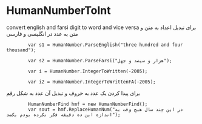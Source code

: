 # HumanNumberToInt
convert english and farsi digit to word and vice versa
برای تبدیل اعداد به متن و متن به عدد در انگلیسی و فارسی


            var s1 = HumanNumber.ParseEnglish("three hundred and four thousand");

            var s2 = HumanNumber.ParseFarsi("هزار و سیصد و چهل");
            
            var i = HumanNumber.IntegerToWritten(-2005);

            var i2 = HumanNumber.IntegerToWrittenFA(-2005);


            
برای پیدا کردن یک عدد به حروف و تبدیل آن عدد به شکل رقم


            HumanNumberFind hmf = new HumanNumberFind();
            var sout = hmf.ReplaceHumanNum("در این چند سال هیچ وقت به اندازه این ده دقیقه فکر نکرده بودم یکصد");
             
